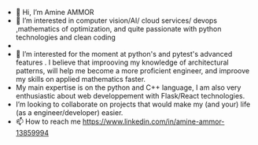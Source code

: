 - 👋 Hi, I’m Amine AMMOR
- 👀 I’m interested in computer vision/AI/ cloud services/ devops ,mathematics of optimization, and quite  passionate with python technologies and clean coding
- 
- 🌱 I’m interested for the moment at  python's and pytest's advanced features . I believe that improoving my knowledge of architectural patterns, will help me  become a more proficient engineer, and  improove my skills on applied mathematics faster.
-  My main expertise is on the python and C++ language, I am also very enthusiastic about web developpement with  Flask/React technologies.
- I’m looking to collaborate on projects that would make my (and your) life (as a engineer/developer) easier. 
- 📫 How to reach me https://www.linkedin.com/in/amine-ammor-13859994

<!---
ammoramine/ammoramine is a ✨ special ✨ repository because its `README.md` (this file) appears on your GitHub profile.
You can click the Preview link to take a look at your changes.
--->
